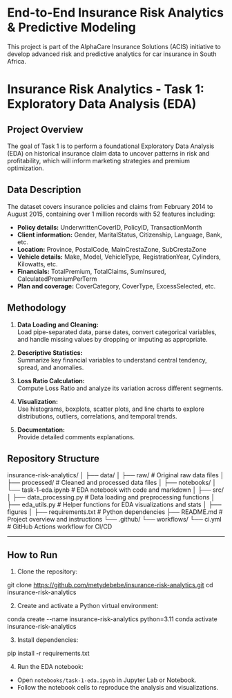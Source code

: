 # End-to-End Insurance Risk Analytics & Predictive Modeling

This project is part of the AlphaCare Insurance Solutions (ACIS) initiative to develop advanced risk and predictive analytics for car insurance in South Africa.

# Insurance Risk Analytics - Task 1: Exploratory Data Analysis (EDA)

## Project Overview

The goal of Task 1 is to perform a foundational Exploratory Data Analysis (EDA) on historical insurance claim data to uncover patterns in risk and profitability, which will inform marketing strategies and premium optimization.

## Data Description

The dataset covers insurance policies and claims from February 2014 to August 2015, containing over 1 million records with 52 features including:

- **Policy details:** UnderwrittenCoverID, PolicyID, TransactionMonth
- **Client information:** Gender, MaritalStatus, Citizenship, Language, Bank, etc.
- **Location:** Province, PostalCode, MainCrestaZone, SubCrestaZone
- **Vehicle details:** Make, Model, VehicleType, RegistrationYear, Cylinders, Kilowatts, etc.
- **Financials:** TotalPremium, TotalClaims, SumInsured, CalculatedPremiumPerTerm
- **Plan and coverage:** CoverCategory, CoverType, ExcessSelected, etc.

## Methodology

1. **Data Loading and Cleaning:**  
   Load pipe-separated data, parse dates, convert categorical variables, and handle missing values by dropping or imputing as appropriate.

2. **Descriptive Statistics:**  
   Summarize key financial variables to understand central tendency, spread, and anomalies.

3. **Loss Ratio Calculation:**  
   Compute Loss Ratio and analyze its variation across different segments.

4. **Visualization:**  
   Use histograms, boxplots, scatter plots, and line charts to explore distributions, outliers, correlations, and temporal trends.

5. **Documentation:**  
   Provide detailed comments explanations.

## Repository Structure

insurance-risk-analytics/
│
├── data/
│ ├── raw/ # Original raw data files
│ ├── processed/ # Cleaned and processed data files
│
├── notebooks/
│ └── task-1-eda.ipynb # EDA notebook with code and markdown
│
├── src/
│ ├── data_processing.py # Data loading and preprocessing functions
│ ├── eda_utils.py # Helper functions for EDA visualizations and stats
│
├── figures
│
├── requirements.txt # Python dependencies
├── README.md # Project overview and instructions
└── .github/
└── workflows/
└── ci.yml # GitHub Actions workflow for CI/CD

---

## How to Run

1. Clone the repository:

git clone https://github.com/metydebebe/insurance-risk-analytics.git
cd insurance-risk-analytics

2. Create and activate a Python virtual environment:

conda create --name insurance-risk-analytics python=3.11
conda activate insurance-risk-analytics

3. Install dependencies:

pip install -r requirements.txt

4. Run the EDA notebook:

- Open `notebooks/task-1-eda.ipynb` in Jupyter Lab or Notebook.
- Follow the notebook cells to reproduce the analysis and visualizations.
